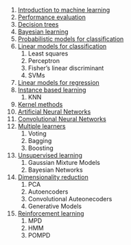 1. [Introduction to machine learning](https://github.com/ludocomito/Machine-Learning-Notes/blob/main/Single%20chapters/1%20-%20Machine%20Learning%20Introduction.pdf)
2. [Performance evaluation](https://github.com/ludocomito/Machine-Learning-Notes/blob/main/Single%20chapters/2%20-%20Performance%20evaluation.pdf)
3. [Decision trees](https://github.com/ludocomito/Machine-Learning-Notes/blob/main/Single%20chapters/3%20-%20Decision%20trees.pdf)
4. [Bayesian learning](https://github.com/ludocomito/Machine-Learning-Notes/blob/main/Single%20chapters/4%20-%20Bayesian%20Learning.pdf)
5. [Probabilistic models for classification](https://github.com/ludocomito/Machine-Learning-Notes/blob/main/Single%20chapters/5%20-%20Probabilistic%20models%20for%20classification.pdf)
6. [Linear models for classification](https://github.com/ludocomito/Machine-Learning-Notes/blob/main/Single%20chapters/6%20-%20Linear%20models%20for%20classification.pdf)
    1. Least squares
    2. Perceptron
    3. Fisher’s linear discriminant
    4. SVMs
7. [Linear models for regression](https://github.com/ludocomito/Machine-Learning-Notes/blob/main/Single%20chapters/7%20-%20Linear%20models%20for%20regression.pdf)
8. [Instance based learning](https://github.com/ludocomito/Machine-Learning-Notes/blob/main/Single%20chapters/8%20-%20Instance%20Based%20Learning.pdf)
    1. KNN
9. [Kernel methods](https://github.com/ludocomito/Machine-Learning-Notes/blob/main/Single%20chapters/9%20-%20Kernel%20methods.pdf)
10. [Artificial Neural Networks](https://github.com/ludocomito/Machine-Learning-Notes/blob/main/Single%20chapters/10%20-%20Artificial%20Neural%20Networks.pdf)
11. [Convolutional Neural Networks](https://github.com/ludocomito/Machine-Learning-Notes/blob/main/Single%20chapters/11%20-%20Convolutional%20Neural%20Networks.pdf)
12. [Multiple learners](https://github.com/ludocomito/Machine-Learning-Notes/blob/main/Single%20chapters/12%20-%20Multiple%20learners.pdf)
    1. Voting
    2. Bagging
    3. Boosting
13. [Unsupervised learning](https://github.com/ludocomito/Machine-Learning-Notes/blob/main/Single%20chapters/13%20-%20Unsupervised%20learning.pdf)
    1. Gaussian Mixture Models
    2. Bayesian Networks
14. [Dimensionality reduction](https://github.com/ludocomito/Machine-Learning-Notes/blob/main/Single%20chapters/14%20-%20Dimensionality%20reduction.pdf)
    1. PCA
    2. Autoencoders
    3. Convolutional Auteonecoders
    4. Generative Models
15. [Reinforcement learning](https://github.com/ludocomito/Machine-Learning-Notes/blob/main/Single%20chapters/15%20-%20Reinforcement%20Learning.pdf)
    1. MPD
    2. HMM
    3. POMPD